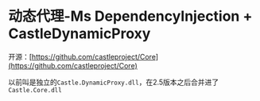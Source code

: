 # 动态代理-Ms DependencyInjection + CastleDynamicProxy

开源：[https://github.com/castleproject/Core](https://github.com/castleproject/Core)

以前叫是独立的`Castle.DynamicProxy.dll`，在2.5版本之后合并进了`Castle.Core.dll` 

